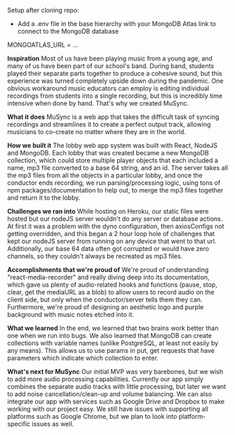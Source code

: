 Setup after cloning repo:
- Add a .env file in the base hierarchy with your MongoDB Atlas link to connect to the MongoDB database

MONGOATLAS_URL = ...

**Inspiration**
Most of us have been playing music from a young age, and many of us have been part of our school's band. During band, students played their separate parts together to produce a cohesive sound, but this experience was turned completely upside down during the pandemic. One obvious workaround music educators can employ is editing individual recordings from students into a single recording, but this is incredibly time intensive when done by hand. That's why we created MuSync.

**What it does**
MuSync is a web app that takes the difficult task of syncing recordings and streamlines it to create a perfect output track, allowing musicians to co-create no matter where they are in the world.

**How we built it**
The lobby web app system was built with React, NodeJS and MongoDB. Each lobby that was created became a new MongoDB collection, which could store multiple player objects that each included a name, mp3 file converted to a base 64 string, and an id. The server takes all the mp3 files from all the objects in a particular lobby, and once the conductor ends recording, we run parsing/processing logic, using tons of npm packages/documentation to help out, to merge the mp3 files together and return it to the lobby.

**Challenges we ran into**
While hosting on Heroku, our static files were hosted but our nodeJS server wouldn't do any server or database actions. At first it was a problem with the dyno configuration, then axiosConfigs not getting overridden, and this began a 2 hour loop hole of challenges that kept our nodeJS server from running on any device that went to that url. Additionally, our base 64 data often got corrupted or would have zero channels, so they couldn't always be recreated as mp3 files.

**Accomplishments that we're proud of**
We're proud of understanding "react-media-recorder" and really diving deep into its documentation, which gave us plenty of audio-related hooks and functions (pause, stop, clear, get the mediaURL as a blob) to allow users to record audio on the client side, but only when the conductor/server tells them they can. Furthermore, we're proud of designing an aesthetic logo and purple background with music notes etched into it.

**What we learned**
In the end, we learned that two brains work better than one when we run into bugs. We also learned that MongoDB can create collections with variable names (unlike PostgreSQL, at least not easily by any means). This allows us to use params in put, get requests that have parameters which indicate which collection to enter.

**What's next for MuSync**
Our initial MVP was very barebones, but we wish to add more audio processing capabilities. Currently our app simply combines the separate audio tracks with little processing, but later we want to add noise cancellation/clean-up and volume balancing. We can also integrate our app with services such as Google Drive and Dropbox to make working with our project easy. We still have issues with supporting all platforms such as Google Chrome, but we plan to look into platform-specific issues as well.
